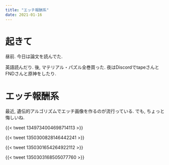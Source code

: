 ```yaml
---
title: "エッチ報酬系"
date: 2021-01-16
---
```


# 起きて
昼前. 今日は論文を読んでた.

英語読んだり. 後, マテリアル・パズル全巻買った. 夜はDiscordでtapeさんとFNDさんと原神をしたり.

# エッチ報酬系
最近, 遺伝的アルゴリズムでエッチ画像を作るのが流行っている. でも, ちょっと悔しいね.

{{< tweet 1349734004698714113 >}}

{{< tweet 1350300828146442241 >}}

{{< tweet 1350301654264922112 >}}

{{< tweet 1350303168505077760 >}}